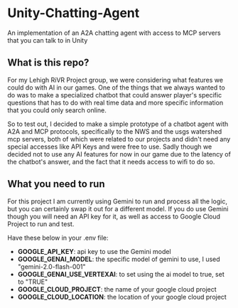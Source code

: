 # Unity-Chatting-Agent
An implementation of an A2A chatting agent with access to MCP servers that you can talk to in Unity


## What is this repo?
For my Lehigh RiVR Project group, we were considering what features we could do with AI in our games. One of the things that we always wanted to do was to make a specialized chatbot that could answer player's specific questions that has to do with real time data and more specific information that you could only search online. 

So to test out, I decided to make a simple prototype of a chatbot agent with A2A and MCP protocols, specifically to the NWS and the usgs watershed mcp servers, both of which were related to our projects and didn't need any special accesses like API Keys and were free to use. Sadly though we decided not to use any AI features for now in our game due to the latency of the chatbot's answer, and the fact that it needs access to wifi to do so.


## What you need to run
For this project I am currently using Gemini to run and process all the logic, but you can certainly swap it out for a different model. If you do use Gemini though you will need an API key for it, as well as access to Google Cloud Project to run and test.

Have these below in your .env file:
- **GOOGLE_API_KEY**: api key to use the Gemini model
- **GOOGLE_GENAI_MODEL**: the specific model of gemini to use, I used "gemini-2.0-flash-001"
- **GOOGLE_GENAI_USE_VERTEXAI**: to set using the ai model to true, set to "TRUE"
- **GOOGLE_CLOUD_PROJECT**: the name of your google cloud project
- **GOOGLE_CLOUD_LOCATION**: the location of your google cloud project

